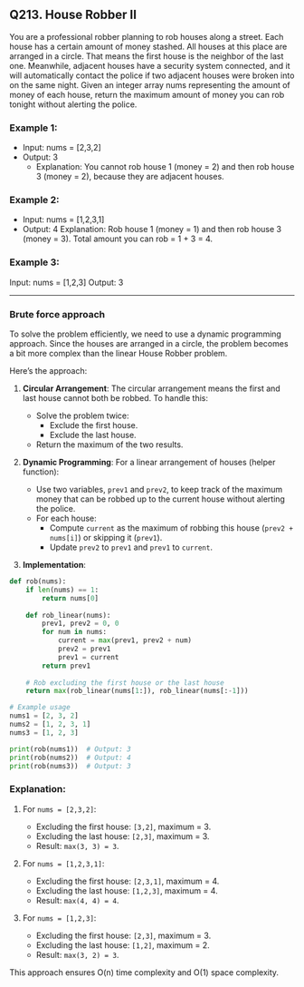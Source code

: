 ## Q213. House Robber II

You are a professional robber planning to rob houses along a street. Each house has a certain amount of money stashed. 
All houses at this place are arranged in a circle. That means the first house is the neighbor of the last one.
Meanwhile, adjacent houses have a security system connected, and it will automatically contact the police if two adjacent houses were broken into on the same night.
Given an integer array nums representing the amount of money of each house, return the maximum amount of money you can rob tonight without alerting the police.

 
### Example 1:

- Input: nums = [2,3,2]
- Output: 3
     - Explanation: You cannot rob house 1 (money = 2) and then rob house 3 (money = 2), because they are adjacent houses.

### Example 2:

- Input: nums = [1,2,3,1]
- Output: 4
Explanation: Rob house 1 (money = 1) and then rob house 3 (money = 3).
Total amount you can rob = 1 + 3 = 4.

### Example 3:

Input: nums = [1,2,3]
Output: 3

---

### Brute force approach 

To solve the problem efficiently, we need to use a dynamic programming approach.
Since the houses are arranged in a circle, the problem becomes a bit more complex than the linear House Robber problem. 

Here’s the approach:

1. **Circular Arrangement**: The circular arrangement means the first and last house cannot both be robbed. To handle this:
   - Solve the problem twice:
     - Exclude the first house.
     - Exclude the last house.
   - Return the maximum of the two results.

2. **Dynamic Programming**: For a linear arrangement of houses (helper function):
   - Use two variables, `prev1` and `prev2`, to keep track of the maximum money that can be robbed up to the current house without alerting the police.
   - For each house:
     - Compute `current` as the maximum of robbing this house (`prev2 + nums[i]`) or skipping it (`prev1`).
     - Update `prev2` to `prev1` and `prev1` to `current`.

3. **Implementation**:

```python
def rob(nums):
    if len(nums) == 1:
        return nums[0]
    
    def rob_linear(nums):
        prev1, prev2 = 0, 0
        for num in nums:
            current = max(prev1, prev2 + num)
            prev2 = prev1
            prev1 = current
        return prev1
    
    # Rob excluding the first house or the last house
    return max(rob_linear(nums[1:]), rob_linear(nums[:-1]))

# Example usage
nums1 = [2, 3, 2]
nums2 = [1, 2, 3, 1]
nums3 = [1, 2, 3]

print(rob(nums1))  # Output: 3
print(rob(nums2))  # Output: 4
print(rob(nums3))  # Output: 3
```

### Explanation:
1. For `nums = [2,3,2]`:
   - Excluding the first house: `[3,2]`, maximum = 3.
   - Excluding the last house: `[2,3]`, maximum = 3.
   - Result: `max(3, 3) = 3`.

2. For `nums = [1,2,3,1]`:
   - Excluding the first house: `[2,3,1]`, maximum = 4.
   - Excluding the last house: `[1,2,3]`, maximum = 4.
   - Result: `max(4, 4) = 4`.

3. For `nums = [1,2,3]`:
   - Excluding the first house: `[2,3]`, maximum = 3.
   - Excluding the last house: `[1,2]`, maximum = 2.
   - Result: `max(3, 2) = 3`.

This approach ensures O(n) time complexity and O(1) space complexity.
